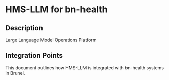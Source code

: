 # HMS-LLM for bn-health

## Description

Large Language Model Operations Platform

## Integration Points

This document outlines how HMS-LLM is integrated with bn-health systems in Brunei.
